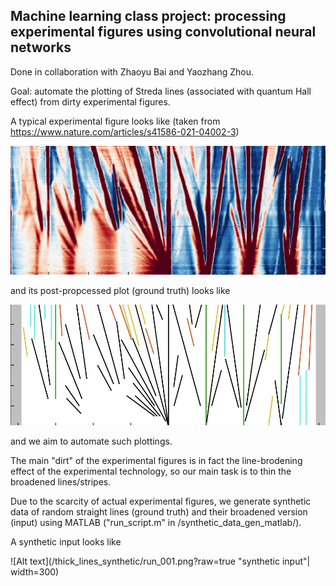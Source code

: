 ## Machine learning class project: processing experimental figures using convolutional neural networks 

Done in collaboration with Zhaoyu Bai and Yaozhang Zhou.

Goal: automate the plotting of Streda lines (associated with quantum Hall effect) from dirty experimental figures.

A typical experimental figure looks like (taken from https://www.nature.com/articles/s41586-021-04002-3)

![Alt text](/nature_imag_cropped.png?raw=true "original") 

 and its post-propcessed plot (ground truth) looks like 

![Alt text](/hand_drawn_cropped.png?raw=true "ground truth") 

and we aim to automate such plottings.

The main "dirt" of the experimental figures is in fact the line-brodening effect of the experimental technology,  so our main task is to thin the broadened lines/stripes.

Due to the scarcity of actual experimental figures,  we generate synthetic data of random straight lines (ground truth) and their broadened version (input) using MATLAB ("run_script.m" in /synthetic_data_gen_matlab/).  

A synthetic input looks like

![Alt text](/thick_lines_synthetic/run_001.png?raw=true "synthetic input"| width=300) 
